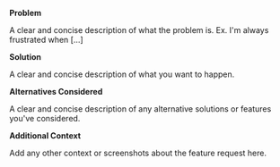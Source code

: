 **Problem**

A clear and concise description of what the problem is. Ex. I'm always frustrated when [...]

**Solution**

A clear and concise description of what you want to happen.

**Alternatives Considered**

A clear and concise description of any alternative solutions or features you've considered.

**Additional Context**

Add any other context or screenshots about the feature request here.

